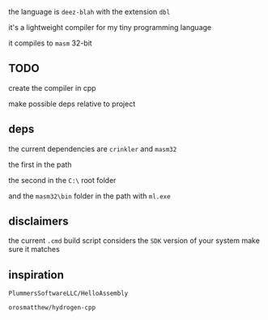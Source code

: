 the language is `deez-blah` with the extension `dbl`

it's a lightweight compiler for my tiny programming language

it compiles to `masm` 32-bit

## TODO

create the compiler in cpp

make possible deps relative to project

## deps

the current dependencies are `crinkler` and `masm32`

the first in the path

the second in the `C:\` root folder

and the `masm32\bin` folder in the path with `ml.exe`

## disclaimers

the current `.cmd` build script considers the `SDK` version of your system
make sure it matches

## inspiration

`PlummersSoftwareLLC/HelloAssembly`

`orosmatthew/hydrogen-cpp`
